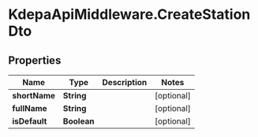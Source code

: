 # KdepaApiMiddleware.CreateStationDto

## Properties

Name | Type | Description | Notes
------------ | ------------- | ------------- | -------------
**shortName** | **String** |  | [optional] 
**fullName** | **String** |  | [optional] 
**isDefault** | **Boolean** |  | [optional] 


